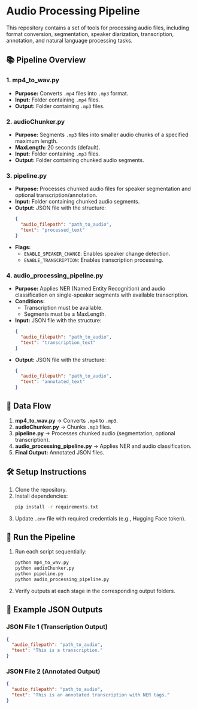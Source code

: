 # Audio Processing Pipeline

This repository contains a set of tools for processing audio files, including format conversion, segmentation, speaker diarization, transcription, annotation, and natural language processing tasks.

## 📚 **Pipeline Overview**

### 1. **mp4_to_wav.py**
- **Purpose:** Converts `.mp4` files into `.mp3` format.
- **Input:** Folder containing `.mp4` files.
- **Output:** Folder containing `.mp3` files.

### 2. **audioChunker.py**
- **Purpose:** Segments `.mp3` files into smaller audio chunks of a specified maximum length.
- **MaxLength:** 20 seconds (default).
- **Input:** Folder containing `.mp3` files.
- **Output:** Folder containing chunked audio segments.

### 3. **pipeline.py**
- **Purpose:** Processes chunked audio files for speaker segmentation and optional transcription/annotation.
- **Input:** Folder containing chunked audio segments.
- **Output:** JSON file with the structure:
  ```json
  {
    "audio_filepath": "path_to_audio",
    "text": "processed_text"
  }
  ```
- **Flags:**
  - `ENABLE_SPEAKER_CHANGE`: Enables speaker change detection.
  - `ENABLE_TRANSCRIPTION`: Enables transcription processing.

### 4. **audio_processing_pipeline.py**
- **Purpose:** Applies NER (Named Entity Recognition) and audio classification on single-speaker segments with available transcription.
- **Conditions:**
  - Transcription must be available.
  - Segments must be ≤ MaxLength.
- **Input:** JSON file with the structure:
  ```json
  {
    "audio_filepath": "path_to_audio",
    "text": "transcription_text"
  }
  ```
- **Output:** JSON file with the structure:
  ```json
  {
    "audio_filepath": "path_to_audio",
    "text": "annotated_text"
  }
  ```

## 📂 **Data Flow**
1. **mp4_to_wav.py** → Converts `.mp4` to `.mp3`.
2. **audioChunker.py** → Chunks `.mp3` files.
3. **pipeline.py** → Processes chunked audio (segmentation, optional transcription).
4. **audio_processing_pipeline.py** → Applies NER and audio classification.
5. **Final Output:** Annotated JSON files.

## 🛠️ **Setup Instructions**
1. Clone the repository.
2. Install dependencies:
   ```bash
   pip install -r requirements.txt
   ```
3. Update `.env` file with required credentials (e.g., Hugging Face token).

## 🚀 **Run the Pipeline**
1. Run each script sequentially:
   ```bash
   python mp4_to_wav.py
   python audioChunker.py
   python pipeline.py
   python audio_processing_pipeline.py
   ```
2. Verify outputs at each stage in the corresponding output folders.

## 📑 **Example JSON Outputs**
### JSON File 1 (Transcription Output)
```json
{
  "audio_filepath": "path_to_audio",
  "text": "This is a transcription."
}
```

### JSON File 2 (Annotated Output)
```json
{
  "audio_filepath": "path_to_audio",
  "text": "This is an annotated transcription with NER tags."
}
```



